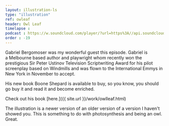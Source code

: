 ```yaml
---
layout: illustration-ls
type: "illustration"
ref: owleaf
header: Owl Leaf
timelapse : 
podcast : https://w.soundcloud.com/player/?url=https%3A//api.soundcloud.com/tracks/257421445
order : -19
---
```


Gabriel Bergomoser was my wonderful guest this episode. Gabriel is a Melbourne based author and playwright whom recently won the prestigious Sir Peter Ustinov Television Scriptwriting Award for his pilot screenplay based on Windmills and was flown to the International Emmys in New York in November to accept.

His new book Boone Shepard is available to buy, so you know, you should go buy it and read it and become enriched. 

Check out his book [here.]({{ site.url }}/work/owlleaf.html)

The illustration is a newer version of an older version of a version I haven't showed you. This is something to do with photosynthesis and being an owl. Great.